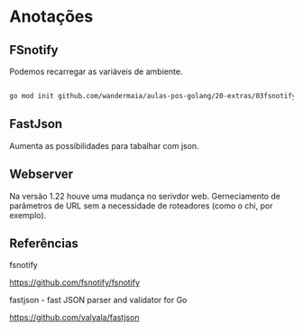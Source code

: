 # Anotações

## FSnotify

Podemos recarregar as variáveis de ambiente.

```bash

go mod init github.com/wandermaia/aulas-pos-golang/20-extras/03fsnotify

```

## FastJson

Aumenta as possibilidades para tabalhar com json.


## Webserver

Na versão 1.22 houve uma mudança no serivdor web. Gerneciamento de parâmetros de URL sem a necessidade de roteadores (como o chi, por exemplo).





## Referências

fsnotify

https://github.com/fsnotify/fsnotify

fastjson - fast JSON parser and validator for Go

https://github.com/valyala/fastjson
